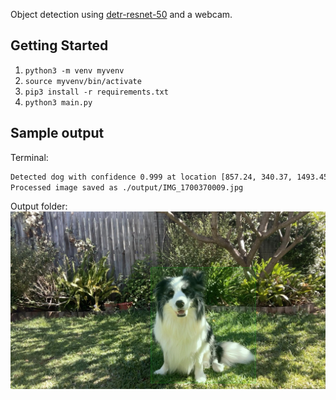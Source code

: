 Object detection using [detr-resnet-50](https://huggingface.co/facebook/detr-resnet-50) and a webcam. 

## Getting Started

1. `python3 -m venv myvenv`
2. `source myvenv/bin/activate`
3. `pip3 install -r requirements.txt`
4. `python3 main.py`

## Sample output
Terminal:
```bash
Detected dog with confidence 0.999 at location [857.24, 340.37, 1493.45, 1043.3]
Processed image saved as ./output/IMG_1700370009.jpg
```
Output folder:
![dog](./output/IMG_1700370009.jpg)